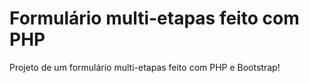 # Formulário multi-etapas feito com PHP

Projeto de um formulário multi-etapas feito com PHP e Bootstrap!
